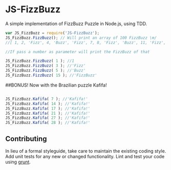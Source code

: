 # JS-FizzBuzz

A simple implementation of FizzBuzz Puzzle in Node.js, using TDD.

```javascript
var JS_FizzBuzz = require('JS-FizzBuzz');
JS_FizzBuzz.FizzBuzz(); // Will print an array of 100 FizzBuzz \m/
//[ 1, 2, 'Fizz', 4, 'Buzz', 'Fizz', 7, 8, 'Fizz', 'Buzz', 11, 'Fizz', 13, 14, 'FizzBuzz', 16, ... , 98, 'Fizz', 'Buzz' ]

//If pass a number as parameter will print the FizzBuzz of that

JS_FizzBuzz.FizzBuzz( 1 ); //1
JS_FizzBuzz.FizzBuzz( 3 ); //'Fizz'
JS_FizzBuzz.FizzBuzz( 5 ); //'Buzz'
JS_FizzBuzz.FizzBuzz( 15 ); //'FizzBuzz'
```

##BONUS!
Now with the Brazilian puzzle Kafifa!

```javascript

JS_FizzBuzz.Kafifa( 7 ); //'Kafifa!'
JS_FizzBuzz.Kafifa( 14 ); //'Kafifa!'
JS_FizzBuzz.Kafifa( 17 ); //'Kafifa!'
JS_FizzBuzz.Kafifa( 21 ); //'Kafifa!'
JS_FizzBuzz.Kafifa( 27 ); //'Kafifa!'
JS_FizzBuzz.Kafifa( 28 ); //'Kafifa!'
```

## Contributing
In lieu of a formal styleguide, take care to maintain the existing coding style. Add unit tests for any new or changed functionality. Lint and test your code using [grunt](https://github.com/cowboy/grunt).

